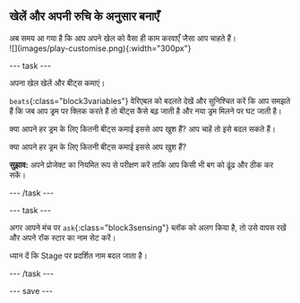 ## खेलें और अपनी रुचि के अनुसार बनाएँ

<div style="display: flex; flex-wrap: wrap">
<div style="flex-basis: 200px; flex-grow: 1; margin-right: 15px;">
अब समय आ गया है कि आप अपने खेल को वैसा ही काम करवाएँ जैसा आप चाहते हैं।
</div>
<div>
![](images/play-customise.png){:width="300px"}
</div>
</div>

--- task ---

अपना खेल खेलें और बीट्स कमाएं।

`beats`{:class="block3variables"} वेरिएबल को बदलते देखें और सुनिश्चित करें कि आप समझते हैं कि जब आप ड्रम पर क्लिक करते हैं तो बीट्स कैसे बढ़ जाती है और नया ड्रम मिलने पर घट जाती है।

क्या आपने हर ड्रम के लिए कितनी बीट्स कमाई इससे आप खुश हैं? आप चाहें तो इसे बदल सकते हैं।

क्या आपने हर ड्रम के लिए कितनी बीट्स कमाई इससे आप खुश हैं?

**सुझाव:** अपने प्रोजेक्ट का नियमित रूप से परीक्षण करें ताकि आप किसी भी बग को ढूंढ और ठीक कर सकें।

--- /task ---

--- task ---

अगर आपने मंच पर `ask`{:class="block3sensing"} ब्लॉक को अलग किया है, तो उसे वापस रखें और अपने रॉक स्टार का नाम सेट करें।

ध्यान दें कि Stage पर प्रदर्शित नाम बदल जाता है।

--- /task ---

--- save ---
